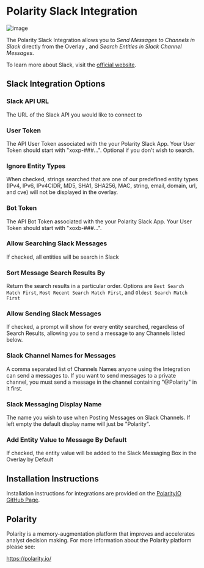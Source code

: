 # Polarity Slack Integration

![image](https://img.shields.io/badge/status-beta-green.svg)

The Polarity Slack Integration allows you to *Send Messages to Channels in Slack* directly from the Overlay , and *Search Entities in Slack Channel Messages*.


To learn more about Slack, visit the [official website](https://slack.com/).

## Slack Integration Options
### Slack API URL
The URL of the Slack API you would like to connect to

### User Token
The API User Token associated with the your Polarity Slack App. Your User Token should start with "xoxp-###...". Optional if you don't wish to search.

### Ignore Entity Types
When checked, strings searched that are one of our predefined entity types (IPv4, IPv6, IPv4CIDR, MD5, SHA1, SHA256, MAC, string, email, domain, url, and cve) will not be displayed in the overlay.

<!-- TODO: Add instructions on how to obtain a User and Bot Token -->

### Bot Token
The API Bot Token associated with the your Polarity Slack App. Your User Token should start with "xoxb-###...". 

### Allow Searching Slack Messages
If checked, all entities will be search in Slack

### Sort Message Search Results By
Return the search results in a particular order.  Options are `Best Search Match First`, `Most Recent Search Match First`, and `Oldest Search Match First`

### Allow Sending Slack Messages
If checked, a prompt will show for every entity searched, regardless of Search Results, allowing you to send a message to any Channels listed below.

### Slack Channel Names for Messages
A comma separated list of Channels Names anyone using the Integration can send a messages to. If you want to send messages to a private channel, you must send a message in the channel containing "@Polarity" in it first.

### Slack Messaging Display Name
The name you wish to use when Posting Messages on Slack Channels.  If left empty the default display name will just be "Polarity".

### Add Entity Value to Message By Default
If checked, the entity value will be added to the Slack Messaging Box in the Overlay by Default

## Installation Instructions

Installation instructions for integrations are provided on the [PolarityIO GitHub Page](https://polarityio.github.io/).


## Polarity

Polarity is a memory-augmentation platform that improves and accelerates analyst decision making.  For more information about the Polarity platform please see:

https://polarity.io/
